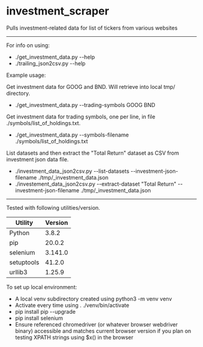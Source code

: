 # investment_scraper
Pulls investment-related data for list of tickers from various websites

---

For info on using:
- ./get_investment_data.py --help
- ./trailing_json2csv.py --help

Example usage:

Get investment data for GOOG and BND.  Will retrieve into local tmp/ directory.
- ./get_investment_data.py --trading-symbols GOOG BND

Get investment data for trading symbols, one per line, in file ./symbols/list_of_holdings.txt.
- ./get_investment_data.py --symbols-filename ./symbols/list_of_holdings.txt

List datasets and then extract the "Total Return" dataset as CSV from investment json data file.
- ./investment_data_json2csv.py --list-datasets --investment-json-filename ./tmp/<YYYYMMDDHHMMSS>_investment_data.json
- ./investement_data_json2csv.py --extract-dataset "Total Return" --investment-json-filename ./tmp/<YYYYMMDDHHMMSS>_investment_data.json

---

Tested with following utilities/version.

| Utility    | Version |
|------------|---------|
| Python     | 3.8.2   |
| pip        | 20.0.2  |
| selenium   | 3.141.0 |
| setuptools | 41.2.0  |
| urllib3    | 1.25.9  |

To set up local environment:
- A local venv subdirectory created using python3 -m venv venv
- Activate every time using . ./venv/bin/activate
- pip install pip --upgrade
- pip install selenium
- Ensure referenced chromedriver (or whatever browser webdriver binary) accessible and matches current browser version if you plan on testing XPATH strings using $x() in the browser
